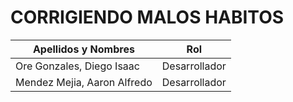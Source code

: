 # CORRIGIENDO MALOS HABITOS 
| Apellidos y Nombres | Rol |
| --------------------|-----|
| Ore Gonzales, Diego Isaac | Desarrollador |
| Mendez Mejia, Aaron Alfredo| Desarrollador |
